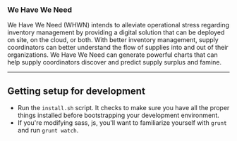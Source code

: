 ### We Have We Need

We Have We Need (WHWN) intends to alleviate operational stress regarding
inventory management by providing a digital solution that can be deployed
on site, on the cloud, or both. With better inventory management, supply
coordinators can better understand the flow of supplies into and out of their
organizations. We Have We Need can generate powerful charts that can help
supply coordinators discover and predict supply surplus and famine.

---

## Getting setup for development

- Run the ```install.sh``` script. It checks to make sure you have all the proper
things installed before bootstrapping your development environment.
- If you're modifying sass, js, you'll want to familiarize yourself with ```grunt```
and run ```grunt watch```.
